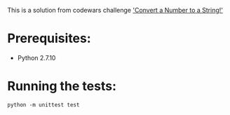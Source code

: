This is a solution from codewars challenge ['Convert a Number to a String!'](https://www.codewars.com/kata/convert-a-number-to-a-string/python)

# Prerequisites:
* Python 2.7.10

# Running the tests:
`python -m unittest test`
